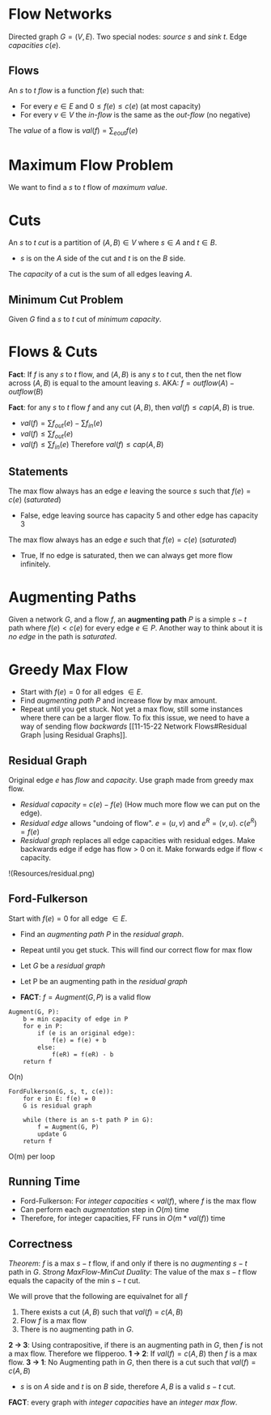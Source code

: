 # Flow Networks
Directed graph $G = (V, E)$.
Two special nodes: *source* $s$ and *sink* $t$.
Edge *capacities* $c(e)$.

## Flows
An $s$ to $t$ *flow* is a function $f(e)$ such that:
- For every $e \in E$ and $0 \leq f(e) \leq c(e)$ (at most capacity)
- For every $v \in V$ the *in-flow* is the same as the *out-flow* (no negative)

The *value* of a flow is $val(f) = \sum_{e out} f(e)$

# Maximum Flow Problem
We want to find a $s$ to $t$ flow of *maximum value*.

# Cuts
An $s$ to $t$ *cut* is a partition of $(A,B) \in V$ where $s \in A$ and $t \in B$.
- $s$ is on the $A$ side of the cut and $t$ is on the $B$ side.

The *capacity* of a cut is the sum of all edges leaving $A$.

## Minimum Cut Problem
Given $G$ find a $s$ to $t$ cut of *minimum capacity*.

# Flows & Cuts
**Fact**: If $f$ is any $s$ to $t$ flow, and $(A,B)$ is any $s$ to $t$ cut, then the net flow across ($A,B$) is equal to the amount leaving $s$.
AKA: $f = outflow(A) - outflow(B)$

**Fact**: for any $s$ to $t$ flow $f$ and any cut ($A,B$), then $val(f) \leq cap(A,B)$ is true.
- $val(f) = \sum f_{out}(e) - \sum f_{in}(e)$
- $val(f) \leq \sum f_{out}(e)$
- $val(f) \leq \sum f_{in}(e)$
Therefore $val(f) \leq cap(A,B)$

## Statements
The max flow always has an edge $e$ leaving the source $s$ such that $f(e) = c(e)$ (*saturated*)
- False, edge leaving source has capacity 5 and other edge has capacity 3

The max flow always has an edge $e$ such that $f(e) = c(e)$ (*saturated*)
- True, If no edge is saturated, then we can always get more flow infinitely.

# Augmenting Paths
Given a network $G$, and a flow $f$, an **augmenting path** $P$ is a simple $s-t$ path where $f(e) < c(e)$ for every edge $e \in P$. Another way to think about it is *no edge* in the path is *saturated*.

# Greedy Max Flow
- Start with $f(e) = 0$ for all edges $\in E$.
- Find *augmenting path* $P$ and increase flow by max amount.
- Repeat until you get stuck.
Not yet a max flow, still some instances where there can be a larger flow. To fix this issue, we need to have a way of sending flow *backwards* [[11-15-22 Network Flows#Residual Graph |using Residual Graphs]].

## Residual Graph
Original edge $e$ has *flow* and *capacity*. Use graph made from greedy max flow.
- *Residual capacity* = $c(e) - f(e)$ (How much more flow we can put on the edge).
- *Residual edge* allows "undoing of flow". $e = (u,v)$ and $e^R = (v,u)$. $c(e^R) = f(e)$
- *Residual graph* replaces all edge capacities with residual edges. Make backwards edge if edge has flow > 0 on it. Make forwards edge if flow < capacity.

!(Resources/residual.png)

## Ford-Fulkerson
Start with $f(e) = 0$ for all edge $\in E$.
- Find an *augmenting path* $P$ in the *residual graph*.
- Repeat until you get stuck.
This will find our correct flow for max flow

- Let $G$ be a *residual graph*
- Let P be an augmenting path in the *residual graph*
- **FACT**: $f = Augment(G, P)$ is a valid flow
```
Augment(G, P):
	b = min capacity of edge in P
	for e in P:
		if (e is an original edge):
			f(e) = f(e) + b
		else:
			f(eR) = f(eR) - b
	return f
```
O(n)

```
FordFulkerson(G, s, t, c(e)):
	for e in E: f(e) = 0
	G is residual graph

	while (there is an s-t path P in G):
		f = Augment(G, P)
		update G
	return f
```
O(m) per loop

## Running Time
- Ford-Fulkerson: For *integer capacities* < $val(f)$, where $f$ is the max flow
- Can perform each *augmentation* step in $O(m)$ time
- Therefore, for integer capacities, FF runs in $O(m * val(f))$ time

## Correctness
*Theorem*: $f$ is a max $s-t$ flow, if and only if there is no *augmenting* $s-t$ path in $G$.
*Strong MaxFlow-MinCut Duality*: The value of the max $s-t$ flow equals the capacity of the min $s-t$ cut.

We will prove that the following are equivalnet for all $f$
1. There exists a cut ($A,B$) such that $val(f)$ = $c(A,B)$
2. Flow $f$ is a max flow
3. There is no augmenting path in $G$.

**2 -> 3**: Using contrapositive, if there is an augmenting path in $G$, then $f$ is not a max flow. Therefore we flipperoo.
**1 -> 2**: If $val(f) = c(A,B)$ then $f$ is a max flow.
**3 -> 1**: No Augmenting path in $G$, then there is a cut such that $val(f) = c(A,B)$
- $s$ is on $A$ side and $t$ is on $B$ side, therefore $A, B$ is a valid $s-t$ cut.

**FACT**: every graph with *integer capacities* have an *integer max flow*.
